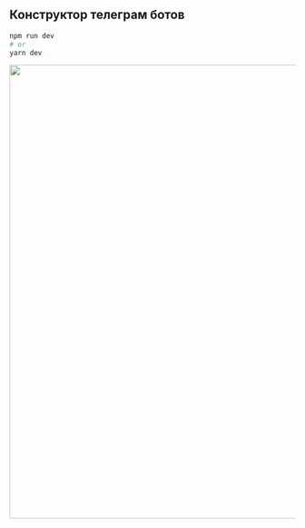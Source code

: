 ## Конструктор телеграм ботов

```bash
npm run dev
# or
yarn dev
```

<img src="https://i.imgur.com/ennQG2x.gif" width="800" height="800x450" />
